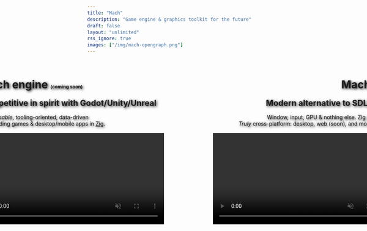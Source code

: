 ```yaml
---
title: "Mach"
description: "Game engine & graphics toolkit for the future"
draft: false
layout: "unlimited"
rss_ignore: true
images: ["/img/mach-opengraph.png"]
---
```


<style>
.p-warning {
    text-align: center;
    padding: 0;
    padding-top: 0.5rem;
    padding-bottom: 0.5rem;
    background: red;
}
@media (prefers-color-scheme: light) {
    .p-warning, .p-warning a {
        color: #F8F9FB;
    }
}
.p-section {
    display: flex;
    flex-direction: row;
    margin-top: 3rem;
    align-items: center;
    justify-content: center;
}
.p-section-highlight {
    margin-top: 4rem;
    margin-bottom: 2rem;
}
.p-section-right {
    margin-left: 1rem;
}
.p-img-left {
    height: 10rem;
    margin-left: 4.5rem;
}
.p-img-right {
    height: 10rem;
    margin-right: 4.5rem;
}
.p-img-small {
    height: 6rem;
}
.p-logo { margin-right: 3rem; margin-top: 2rem; }
.p-logo>img {
    height: 10rem;
    width: 100%;
}
.p-early-stages-left {
    text-align: right;
    padding-right: 2rem;
    border-right: 1px solid gray;
    height: 12rem;
    justify-content: center;
    display: flex;
    flex-direction: column;
}
.p-early-stages-right {
    text-align: left;
}

h2 {
    text-align: left;
    margin-top: 0;
}

.code {
    text-align: left;
    background: #c2c2c2;
    color: black;
    padding: 0.5rem;
    font-weight: bold;
}

.code::-moz-selection { /* Code for Firefox */
  color: white;
  background: black;
}

.code::selection {
  color: white;
  background: black;
}
.contributors img,
.sponsors img {
    width: 3rem;
    height: 3rem;
    margin: .25rem;
}
.contributors h2,
.sponsors h2 {
    text-shadow: 2px 2px black;
}

@media (max-width:700px) {
    .p-warning { margin-top: 0; }
    .p-logo { margin: auto; margin-top: 0; margin-bottom: -2rem; }
    .p-logo img { margin-top: -1rem; }
    .p-section { margin-top: 4rem; flex-direction: column; }
    .p-section h2 { text-align: center; }
    .p-section-right { margin-left: 0; }
    .p-section small { margin: 0; display: block; text-align: center; }
    .p-img-left { margin: auto; margin-top: 2rem; margin-bottom: -1rem; height: 6rem; }
    .p-img-right { margin: auto; margin-bottom: 2rem; margin-top: -1rem; height: 6rem; }
    .p-section.contributors>div>div,
    .p-section.sponsors>div>div {
        text-align: center !important;
    }
    .p-section.contributors>img,
    .p-section.sponsors>img {
        position: relative;
        left: -1rem;
        top: 3rem;
    }
    .p-early-stages-left {
        border: 0;
        padding: 0;
        height: auto;
    }
    .p-early-stages-left>p {
        font-size: 83%; /* <small> */
    }
    .p-section.get-involved > div {
        width: auto !important;
    }
    .p-section.get-involved > div > p {
        text-align: center;
    }
    .p-section.get-involved > div:nth-child(2) {
        margin: auto !important;
        margin-top: 2rem !important;
    }
    .p-section iframe {
        width: 100%;
        height: 15rem;
    }
}

#hero-background {
    display: block;
    background-image: url(img/castle.webp);
}

.choose-your-journey {
    display: flex;
    flex-direction: column;
}
.choose-your-journey>.options {
    display: flex;
    flex-direction: row;
    justify-content: center;
}
.choose-your-journey .engine,
.choose-your-journey .core {
    display: flex;
    flex-direction: column;
    height: calc(100vh - 3rem);
}
.choose-your-journey .content>h1 {
    margin-top: 3rem;
}
.choose-your-journey .content>h2 {
    margin-bottom: 1rem;
}
.choose-your-journey .content>video {
    width: 30rem;
    margin-top: 1rem;
    margin-bottom: 1rem;
}
.choose-your-journey .engine>.content,
.choose-your-journey .core>.content {
    display: flex;
    flex-direction: column;
    text-align: left;
    text-shadow: 2px 2px 6px black;
}
.choose-your-journey .core>.content {
    align-items: flex-end;
    position: relative;
    left: 15%;
    margin-right: 2rem;
    align-self: start;
}
.choose-your-journey .engine>.content {
    margin-left: 2rem;
    align-self: end;
    position: relative;
    right: 10%;
}
.choose-your-journey .engine {
}
.choose-your-journey .core {
}
.pitch {
    background: #0a1619;
    padding-bottom: 2.5rem;
}
.community {
    /* background: linear-gradient(
        180deg,
        #06071B 0%,
        #56113D 10%,
        #06071B 100%
    ); */
}
img.p-community-icon {
    height: 100%;
    /* https://codepen.io/sosuke/pen/Pjoqqp */
    filter: invert(100%) sepia(100%) saturate(0%) hue-rotate(143deg) brightness(105%) contrast(104%);
}
a.p-community-icon {
    padding: 1rem;
    display: inline-block;
    height: 3rem;
    text-decoration: none;
}
a.p-community-icon:hover,
a.p-community-icon:active {
    background: #515151;
}

.zero-height {
    height: 0;
    position: relative;
    z-index: 1;
    top: -8.75rem;
}
.big-button img {
    height: 5rem;
    position: relative;
    top: -0.25rem;
    margin-right: 1rem;
}
.big-button {
    text-shadow: 2px 2px #000;
    display: inline-flex;
    align-items: center;
    text-decoration: none;
    line-height: 3rem;
    padding: 2rem;
    padding-right: 3rem;
    padding-left: 3rem;
    filter: brightness(100%);
    font-size: 200%;
    backdrop-filter: blur(0);
    height: 3rem;

    background-repeat: no-repeat;
    background-position: -2400px -240px, 0 0;
    background-size: 250% 250%, 100% 100%;
    transition: background-position 0s ease;
    background-image: -webkit-linear-gradient(
        top left,
        rgba(255, 255, 255, 0.0) 0%,
        rgba(255, 255, 255, 0.2) 37%,
        rgba(255, 255, 255, 0.8) 45%,
        rgba(255, 255, 255, 0.0) 100%
    );
    background-image: linear-gradient(
        0 0,
        rgba(255, 255, 255, 0.0) 0%,
        rgba(255, 255, 255, 0.2) 37%,
        rgba(255, 255, 255, 0.8) 45%,
        rgba(255, 255, 255, 0.0) 100%
    );
}
.big-button:before {
    position: absolute;
    z-index: -1;
    top: 0; right: 0; bottom: 0; left: 0;
    background: rgba(255, 255, 255, 0.1);
    backdrop-filter: blur(0.5rem);

    clip-path: polygon(
        0 0,
        calc(100% - 1rem) 0,
        100% 1rem,
        100% 100%,
        1rem 100%,
        0 calc(100% - 1rem)
    );
    content: ''
}

.big-button:hover,
.big-button:active {
    background-position: 0 0, 0 0;
    transition-duration: 0.5s;
}

.p-section.final-choose-your-journey {
    padding-top: 20%;
    padding-bottom: 15%;
}
.p-section .big-button:before {
    background: rgba(255, 255, 255, 0.3);
}

.always-open-source>div {
    display: flex;
    flex-direction: row;
    align-items: center;
    background: rgb(26, 54, 59);
    backdrop-filter: blur(0.5rem);
    border-radius: 0.5rem;
    padding: 1rem;
    padding-left: 0;
}
.always-open-source,
.always-open-source a,
.always-open-source a:active {
    color: white;
}
.always-open-source img {
    border-radius: 100%;
    height: 7.5rem;
    margin-right: 3rem;
}
</style>

<script>
function updateBackground() {
    let scrollTop = window.scrollY;
    let scrollMax = document.documentElement.scrollHeight - window.innerHeight;
    let scrollProgress = scrollTop / scrollMax;

    let backgroundHeight = 2.0 * window.innerHeight;
    let heightDistance = backgroundHeight - window.innerHeight;
    let offsetY = heightDistance * -scrollProgress;

    let brightness0 = 1.2;
    let brightness1 = 1.2;
    let brightness2 = 1.6;
    let blur0 = 0.0;
    let blur1 = 0.75;
    let blur2 = 0.0;

    let el = document.querySelector('#hero-background');
    let blur = blur0;
    let brightness = brightness0;
    if (scrollProgress > 0.34) {
        blur = blur1;
        brightness = brightness1;
    }
    if (scrollProgress > 0.8) {
        let fadeInRegion = ((scrollProgress-0.8)*10.0) / 2.0;
        if (fadeInRegion > 1.0) fadeInRegion = 1.0;
        blur = (blur2-blur1 * fadeInRegion) + blur1;
        brightness = ((brightness2-brightness1) * fadeInRegion) + brightness1;
    }
    el.style.setProperty("background-position-y", offsetY+"px");
    el.style.setProperty("filter", "blur("+blur+"rem) brightness("+brightness+")");
}

updateBackground();
window.addEventListener("load", updateBackground);
document.addEventListener('scroll', updateBackground);
window.addEventListener('resize', updateBackground);
</script>

<div class="choose-your-journey">
    <div class="options">
        <div class="engine">
            <div class="content">
                <h1>Mach engine <span style="font-size: 12px;">(coming soon)</span></h1>
                <h2>Competitive in spirit with Godot/Unity/Unreal</h2>
                <span><em>Composable</em>, tooling-oriented, data-driven</span>
                <span>For building games & desktop/mobile apps in <a href="https://ziglang.org/">Zig</a>.</span>
                <video autoplay loop muted>
                    <source src="https://user-images.githubusercontent.com/3173176/210317135-9f3d068b-cdb8-40a1-b23d-cebaa0a962f3.webm" type="video/webm">
                </video>
            </div>
        </div>
        <div class="core">
            <div class="content">
                <h1 align="center">Mach core</h1>
                <h2>Modern alternative to SDL/GLFW.</h2>
                <span>Window, input, GPU & nothing else. Zig and C APIs.</span>
                <span><em>Truly</em> cross-platform: desktop, web (soon), and mobile (future)</span>
                <video autoplay loop muted>
                    <source src="https://user-images.githubusercontent.com/3173176/210314999-b092b6f2-34ae-45aa-b6e9-c553a034835d.webm" type="video/webm">
                </video>
            </div>
        </div>
    </div>
    <div class="zero-height">
        <a href="/docs" class="big-button">
            <img src="/img/wrench.svg">
            Choose your journey
        </a>
    </div>
</div>

<div class="pitch">
    <div class="p-section">
        <div style="text-align: left;">
            <h1 style="margin-top: 0;">Built with love, hard-work & Zig</h1>
            <img style="float: left; height: 5rem; margin-right: 1rem; margin-top: 0.5rem;" src="https://raw.githubusercontent.com/ziglang/logo/6446ba8e37a0651da720d8869e1ce9264fa0c0b9/zig-mark.svg">
            <p><a href="https://ziglang.org">Zig</a> is a general-purpose simple programming language featuring compile-time code execution, blazing-fast compilation speeds, and bare-metal performance.</p>
        </div>
    </div>
    <div class="p-section p-section-highlight">
        <a style="margin-right: 1rem;" href="https://user-images.githubusercontent.com/3173176/210317154-90e7a41c-2b44-4ee6-956f-5a93285e19ef.webm">
            <video autoplay loop muted style="width: 24rem;">
            <source src="https://user-images.githubusercontent.com/3173176/210317154-90e7a41c-2b44-4ee6-956f-5a93285e19ef.webm" type="video/webm">
            </video>
        </a>
        <div class="p-section-right">
            <div style="text-align: left;">
                <h2>Try it out in just ~60 seconds</h2>
                <small style="margin-left: 1rem; display: inline-block; width: 35rem;">Only  zig, git, and curl required. No build tools, no system dependencies. (<a href="">how?</a>)</small>
            </div>
            <div>
<code><pre class="code">
git clone --recursive https://github.com/hexops/mach-examples
cd mach-examples/
zig build run-textured-cube
</pre></code>
                <small>Requires <a href="https://ziglang.org">zig 0.11.x</a> | 
    <a href="https://github.com/hexops/mach/blob/main/doc/known-issues.md#known-issues">known issues</a>
    </small>
            </div>
        </div>
    </div>
    <div class="p-section">
        <div style="text-align: left;">
            <h2>Effortless cross-compilation</h2>
            <p>Cross-compile to Windows, macOS, Linux & Steam Deck at the flip of a switch. WebAssembly, Android & iOS coming soon.</p>
<code><pre class="code">
<strong>$</strong> zig build -Dtarget=<strong>x86_64-windows</strong>
<strong>$</strong> zig build -Dtarget=<strong>x86_64-linux</strong>
<strong>$</strong> zig build -Dtarget=<strong>x86_64-macos</strong>.12
<strong>$</strong> zig build -Dtarget=<strong>aarch64-macos</strong>.12
</pre></code>
        </div>
        <img class="p-img-left auto-color" src="/img/cpu.svg"></img>
    </div>
    <div class="p-section" style="margin-top: 1rem;">
        <img class="p-img-right" style="height: 20rem; margin-right: 2rem;" src="/img/wrench_rocket.svg">
        <div style="text-align: left; width: 30rem;">
            <h1>Community</h1>
            <small>Small but growing, you'll find most of us on Discord and GitHub.</small>
            <br>
            <a href="https://discord.gg/XNG3NZgCqp" class="p-community-icon">
                <img alt="Discord" class="p-community-icon" src="/img/discord.svg">
            </a>
            <a href="https://github.com/hexops/mach" class="p-community-icon">
                <img alt="GitHub" class="p-community-icon" src="/img/github.svg">
            </a>
            <a href="https://reddit.com/r/machengine" class="p-community-icon">
                <img alt="Reddit" class="p-community-icon" src="/img/reddit.svg">
            </a>
            <br>
            <br>
            <small><em>“One of the keys to a successful life in any field is learning to take responsibility for ourselves, rather than waiting for someone else to do something for us.” - Buzz</em></small>
        </div>
    </div>
</div>

<div class="community">
    <div class="p-section always-open-source">
        <div>
            <a href="https://github.com/slimsag">
                <img class="p-img-left p-img-small" src="https://avatars.githubusercontent.com/u/3173176?v=4">
            </a>
            <div style="text-align: left;">
                <h2>Open source, always & forever</h2>
                <small style="margin-left: 1rem;">Apache or MIT licensed, at your choosing.</small>
                <p>Stephen here! There are few things in life I am more passionate about, I need there to be a modern, truly open source, modular game engine in a simple, powerful language like Zig.</p>
                <p><a href="https://devlog.hexops.com/2021/increasing-my-contribution-to-zig-to-200-a-month#i-grew-up-playing-linux-games-like-mania-drive">FOSS is in my roots</a> and I dream of being beholden to users, not investors. If you can contribute time or <a href="https://github.com/sponsors/slimsag">donate</a> to help me reach Mach 1 and my dreams overall, I will be eternally grateful.</p>
                <p>Special thanks to all these people for thier immense support</p>
            </div>
        </div>
    </div>
    <div class="p-section contributors">
        <div style="max-width: 50rem; width: 100%;">
            <h2>Contributors</h2>
            <div style="text-align: left; margin-top: 1rem;">
                <!--
                    This list is derived from:
                        https://github.com/hexops/mach/graphs/contributors
                        https://github.com/hexops/mach-examples/graphs/contributors
                    Anyone with 15+ commits, and who wishes to be featured here, may be.
                -->
                <a href="https://github.com/alichraghi"><img src="https://images.weserv.nl/?url=github.com/alichraghi.png?v=4&h=60&w=60&fit=cover&mask=circle&maxage=7d" width="60px" alt="" /></a>
                <a href="https://github.com/iddev5"><img src="https://images.weserv.nl/?url=github.com/iddev5.png?v=4&h=60&w=60&fit=cover&mask=circle&maxage=7d" width="60px" alt="" /></a>
                <a href="https://github.com/InKryption"><img src="https://images.weserv.nl/?url=github.com/InKryption.png?v=4&h=60&w=60&fit=cover&mask=circle&maxage=7d" width="60px" alt="" /></a>
                <a href="https://github.com/PiergiorgioZagaria"><img src="https://images.weserv.nl/?url=github.com/PiergiorgioZagaria.png?v=4&h=60&w=60&fit=cover&mask=circle&maxage=7d" width="60px" alt="" /></a>
                <a href="https://github.com/silversquirl"><img src="https://images.weserv.nl/?url=github.com/silversquirl.png?v=4&h=60&w=60&fit=cover&mask=circle&maxage=7d" width="60px" alt="" /></a>
                <a href="https://github.com/kdchambers"><img src="https://images.weserv.nl/?url=github.com/kdchambers.png?v=4&h=60&w=60&fit=cover&mask=circle&maxage=7d" width="60px" alt="" /></a>
            </div>
        </div>
    </div>
    <div class="p-section sponsors">
        <div>
            <h2>Supporters</h2>
            <div style="max-width: 50rem; text-align: left; margin-top: 1rem;">
                <!-- tier2 --><a href="https://github.com/tauoverpi"><img src="https://images.weserv.nl/?url=github.com/tauoverpi.png?v=4&h=60&w=60&fit=cover&mask=circle&maxage=7d" width="60px" alt="" /></a><a href="https://github.com/jamii"><img src="https://images.weserv.nl/?url=github.com/jamii.png?v=4&h=60&w=60&fit=cover&mask=circle&maxage=7d" width="60px" alt="" /></a><a href="https://github.com/ziglang"><img src="https://images.weserv.nl/?url=github.com/ziglang.png?v=4&h=60&w=60&fit=cover&mask=circle&maxage=7d" width="60px" alt="" /></a><a href="https://github.com/shintales"><img src="https://images.weserv.nl/?url=github.com/shintales.png?v=4&h=60&w=60&fit=cover&mask=circle&maxage=7d" width="60px" alt="" /></a><a href="https://github.com/m3talsmith"><img src="https://images.weserv.nl/?url=github.com/m3talsmith.png?v=4&h=60&w=60&fit=cover&mask=circle&maxage=7d" width="60px" alt="" /></a><a href="https://github.com/mitchellh"><img src="https://images.weserv.nl/?url=github.com/mitchellh.png?v=4&h=60&w=60&fit=cover&mask=circle&maxage=7d" width="60px" alt="" /></a><a href="https://github.com/dzrw"><img src="https://images.weserv.nl/?url=github.com/dzrw.png?v=4&h=60&w=60&fit=cover&mask=circle&maxage=7d" width="60px" alt="" /></a><a href="https://github.com/davidroman0O"><img src="https://images.weserv.nl/?url=github.com/davidroman0O.png?v=4&h=60&w=60&fit=cover&mask=circle&maxage=7d" width="60px" alt="" /></a><a href="https://github.com/batiati"><img src="https://images.weserv.nl/?url=github.com/batiati.png?v=4&h=60&w=60&fit=cover&mask=circle&maxage=7d" width="60px" alt="" /></a><a href="https://github.com/arsdragonfly"><img src="https://images.weserv.nl/?url=github.com/arsdragonfly.png?v=4&h=60&w=60&fit=cover&mask=circle&maxage=7d" width="60px" alt="" /></a><!-- tier2 --><!-- tier1 --><a href="https://github.com/mattnite"><img src="https://images.weserv.nl/?url=github.com/mattnite.png?v=4&h=60&w=60&fit=cover&mask=circle&maxage=7d" width="60px" alt="" /></a><a href="https://github.com/andrewrk"><img src="https://images.weserv.nl/?url=github.com/andrewrk.png?v=4&h=60&w=60&fit=cover&mask=circle&maxage=7d" width="60px" alt="" /></a><a href="https://github.com/kristoff-it"><img src="https://images.weserv.nl/?url=github.com/kristoff-it.png?v=4&h=60&w=60&fit=cover&mask=circle&maxage=7d" width="60px" alt="" /></a><a href="https://github.com/TommiSinivuo"><img src="https://images.weserv.nl/?url=github.com/TommiSinivuo.png?v=4&h=60&w=60&fit=cover&mask=circle&maxage=7d" width="60px" alt="" /></a><a href="https://github.com/jayschwa"><img src="https://images.weserv.nl/?url=github.com/jayschwa.png?v=4&h=60&w=60&fit=cover&mask=circle&maxage=7d" width="60px" alt="" /></a><a href="https://github.com/jacobsandlund"><img src="https://images.weserv.nl/?url=github.com/jacobsandlund.png?v=4&h=60&w=60&fit=cover&mask=circle&maxage=7d" width="60px" alt="" /></a><a href="https://github.com/jorangreef"><img src="https://images.weserv.nl/?url=github.com/jorangreef.png?v=4&h=60&w=60&fit=cover&mask=circle&maxage=7d" width="60px" alt="" /></a><a href="https://github.com/karelp"><img src="https://images.weserv.nl/?url=github.com/karelp.png?v=4&h=60&w=60&fit=cover&mask=circle&maxage=7d" width="60px" alt="" /></a><a href="https://github.com/ifreund"><img src="https://images.weserv.nl/?url=github.com/ifreund.png?v=4&h=60&w=60&fit=cover&mask=circle&maxage=7d" width="60px" alt="" /></a><a href="https://github.com/shritesh"><img src="https://images.weserv.nl/?url=github.com/shritesh.png?v=4&h=60&w=60&fit=cover&mask=circle&maxage=7d" width="60px" alt="" /></a><a href="https://github.com/nickcernis"><img src="https://images.weserv.nl/?url=github.com/nickcernis.png?v=4&h=60&w=60&fit=cover&mask=circle&maxage=7d" width="60px" alt="" /></a><a href="https://github.com/user01"><img src="https://images.weserv.nl/?url=github.com/user01.png?v=4&h=60&w=60&fit=cover&mask=circle&maxage=7d" width="60px" alt="" /></a><a href="https://github.com/silversquirl"><img src="https://images.weserv.nl/?url=github.com/silversquirl.png?v=4&h=60&w=60&fit=cover&mask=circle&maxage=7d" width="60px" alt="" /></a><a href="https://github.com/sdnts"><img src="https://images.weserv.nl/?url=github.com/sdnts.png?v=4&h=60&w=60&fit=cover&mask=circle&maxage=7d" width="60px" alt="" /></a><a href="https://github.com/teknico"><img src="https://images.weserv.nl/?url=github.com/teknico.png?v=4&h=60&w=60&fit=cover&mask=circle&maxage=7d" width="60px" alt="" /></a><a href="https://github.com/LostKobrakai"><img src="https://images.weserv.nl/?url=github.com/LostKobrakai.png?v=4&h=60&w=60&fit=cover&mask=circle&maxage=7d" width="60px" alt="" /></a><a href="https://github.com/jagt"><img src="https://images.weserv.nl/?url=github.com/jagt.png?v=4&h=60&w=60&fit=cover&mask=circle&maxage=7d" width="60px" alt="" /></a><a href="https://github.com/ChrisGute"><img src="https://images.weserv.nl/?url=github.com/ChrisGute.png?v=4&h=60&w=60&fit=cover&mask=circle&maxage=7d" width="60px" alt="" /></a><a href="https://github.com/dylanmcdiarmid"><img src="https://images.weserv.nl/?url=github.com/dylanmcdiarmid.png?v=4&h=60&w=60&fit=cover&mask=circle&maxage=7d" width="60px" alt="" /></a><a href="https://github.com/MEATANDMEAT"><img src="https://images.weserv.nl/?url=github.com/MEATANDMEAT.png?v=4&h=60&w=60&fit=cover&mask=circle&maxage=7d" width="60px" alt="" /></a><a href="https://github.com/johnburton"><img src="https://images.weserv.nl/?url=github.com/johnburton.png?v=4&h=60&w=60&fit=cover&mask=circle&maxage=7d" width="60px" alt="" /></a><a href="https://github.com/ryupold"><img src="https://images.weserv.nl/?url=github.com/ryupold.png?v=4&h=60&w=60&fit=cover&mask=circle&maxage=7d" width="60px" alt="" /></a><a href="https://github.com/hryx"><img src="https://images.weserv.nl/?url=github.com/hryx.png?v=4&h=60&w=60&fit=cover&mask=circle&maxage=7d" width="60px" alt="" /></a><a href="https://github.com/r4gus"><img src="https://images.weserv.nl/?url=github.com/r4gus.png?v=4&h=60&w=60&fit=cover&mask=circle&maxage=7d" width="60px" alt="" /></a><a href="https://github.com/kooparse"><img src="https://images.weserv.nl/?url=github.com/kooparse.png?v=4&h=60&w=60&fit=cover&mask=circle&maxage=7d" width="60px" alt="" /></a><a href="https://github.com/Manuzor"><img src="https://images.weserv.nl/?url=github.com/Manuzor.png?v=4&h=60&w=60&fit=cover&mask=circle&maxage=7d" width="60px" alt="" /></a><a href="https://github.com/peartreegames"><img src="https://images.weserv.nl/?url=github.com/peartreegames.png?v=4&h=60&w=60&fit=cover&mask=circle&maxage=7d" width="60px" alt="" /></a><a href="https://github.com/C-BJ"><img src="https://images.weserv.nl/?url=github.com/C-BJ.png?v=4&h=60&w=60&fit=cover&mask=circle&maxage=7d" width="60px" alt="" /></a><a href="https://github.com/gegogi"><img src="https://images.weserv.nl/?url=github.com/gegogi.png?v=4&h=60&w=60&fit=cover&mask=circle&maxage=7d" width="60px" alt="" /></a><!-- tier1 -->
            </div>
        </div>
    </div>
    <div class="p-section final-choose-your-journey">
        <a href="/docs" class="big-button">
            <img src="/img/wrench.svg">
            Choose your journey
        </a>
    </div>
</div>